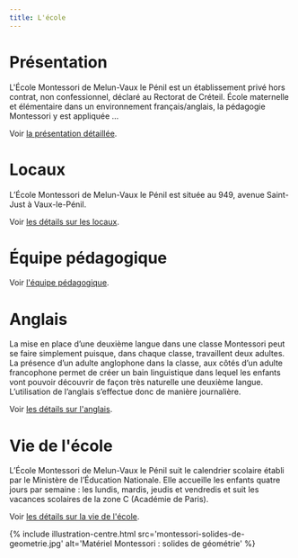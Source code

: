 ```yaml
---
title: L'école
---
```


# Présentation

L'École Montessori de Melun-Vaux le Pénil est un établissement privé hors contrat, non confessionnel, déclaré au Rectorat de Créteil.
École maternelle et élémentaire dans un environnement français/anglais, la pédagogie Montessori y est appliquée …

Voir [la présentation détaillée](presentation.md).

# Locaux

L’École Montessori de Melun-Vaux le Pénil est située au 949, avenue Saint-Just à Vaux-le-Pénil.

Voir [les détails sur les locaux](locaux.md).

# Équipe pédagogique

Voir [l'équipe pédagogique](equipe.md).

# Anglais

La mise en place d’une deuxième langue dans une classe Montessori peut se faire simplement puisque, dans chaque classe, travaillent deux adultes.
La présence d’un adulte anglophone dans la classe, aux côtés d’un adulte francophone permet de créer un bain linguistique dans lequel les enfants vont pouvoir découvrir de façon très naturelle une deuxième langue. L’utilisation de l’anglais s’effectue donc de manière journalière.

Voir [les détails sur l'anglais](anglais.md).

# Vie de l'école

L’École Montessori de Melun-Vaux le Pénil suit le calendrier scolaire établi par le Ministère de l’Éducation Nationale. Elle accueille les enfants quatre jours par semaine : les lundis, mardis, jeudis et vendredis et suit les vacances scolaires de la zone C (Académie de Paris).

Voir [les détails sur la vie de l'école](vie-ecole.md).

{% include illustration-centre.html src='montessori-solides-de-geometrie.jpg' alt='Matériel Montessori : solides de géométrie' %}
